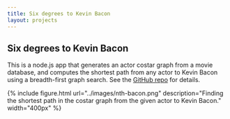 ```yaml
---
title: Six degrees to Kevin Bacon
layout: projects
---
```


## Six degrees to Kevin Bacon

This is a node.js app that generates an actor costar graph from a movie database,
and computes the shortest path from any actor to Kevin Bacon using a breadth-first graph search.
See the [GitHub repo](https://github.com/paul-jean/nth-bacon) for details.

{% include figure.html url="../images/nth-bacon.png" description="Finding the shortest path in the costar graph from the given actor to Kevin Bacon." width="400px" %}

